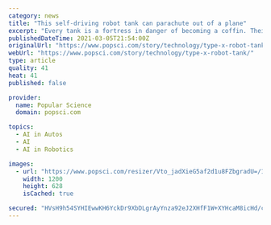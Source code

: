 ```yaml
---
category: news
title: "This self-driving robot tank can parachute out of a plane"
excerpt: "Every tank is a fortress in danger of becoming a coffin. Their heavy armor and ample firepower make them special targets for hostile forces equipped with powerful and portable anti-tank weapons. The Type-X uncrewed vehicle is an Estonian-made answer to future battlefields that want the punch of tanks without the risk to human crew."
publishedDateTime: 2021-03-05T21:54:00Z
originalUrl: "https://www.popsci.com/story/technology/type-x-robot-tank/"
webUrl: "https://www.popsci.com/story/technology/type-x-robot-tank/"
type: article
quality: 41
heat: 41
published: false

provider:
  name: Popular Science
  domain: popsci.com

topics:
  - AI in Autos
  - AI
  - AI in Robotics

images:
  - url: "https://www.popsci.com/resizer/Vto_jadXieG5af2d1u8FZbgradU=/1200x628/smart/cloudfront-us-east-1.images.arcpublishing.com/bonnier/AEJSAQB2IJHIHHMS5J75JDSQIQ.JPG"
    width: 1200
    height: 628
    isCached: true

secured: "HVsH9h54SYHIEwwKH6YckDr9XbDLgrAyYnza92eJ2XHfF1W+XYHcaM8icHd/cd5W+my/6fC3xBi+wxFxJ3QfcG+S/X6spWxDcLNV9AgN/2Jp65Lu42p8wPtl8rbPMExsvtc+Ou2O43nAdpBXJFaolmocNJ4MEJI0lsfFd8vvWmVQz3d7C65JeUo9BRHUMPDBUrnybXrruomJzRDnDkdnEpa8cplE4MAGF9KHS8oX+CaYZYmpttY6MV+GjhduGBbBpTi2+MOoiZvotmRG8JoV7O5GRd25kQMkoo9hK1egOzYksD+ZfEXuhk4NdMdbPJWZqPlqgh1tLHXTJNmoNZSr+WznSa7iM8gAAvo0U2gI7R0=;NcydeonVzVquW1IOINpmDQ=="
---
```


